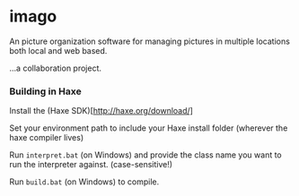 # imago
An picture organization software for managing pictures in multiple locations both local and web based.

...a collaboration project.


### Building in Haxe

Install the (Haxe SDK)[http://haxe.org/download/]

Set your environment path to include your Haxe install folder (wherever the haxe compiler lives)

Run `interpret.bat` (on Windows) and provide the class name you want to run the interpreter against. (case-sensitive!)

Run `build.bat` (on Windows) to compile.